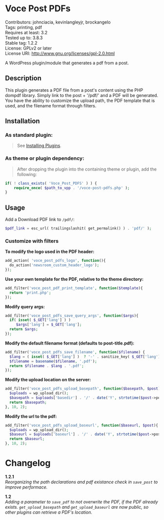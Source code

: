 Voce Post PDFs
==============

Contributors: johnciacia, kevinlangleyjr, brockangelo  
Tags: printing, pdf  
Requires at least: 3.2  
Tested up to: 3.8.3  
Stable tag: 1.2.2  
License: GPLv2 or later  
License URI: http://www.gnu.org/licenses/gpl-2.0.html  

A WordPress plugin/module that generates a pdf from a post.

## Description
This plugin generates a PDF file from a post's content using the PHP dompdf library. Simply link to the post + '/pdf/' and a PDF will be generated. You have the ability to customize the upload path, the PDF template that is used, and the filename format through filters.

## Installation

### As standard plugin:
> See [Installing Plugins](http://codex.wordpress.org/Managing_Plugins#Installing_Plugins).

### As theme or plugin dependency:
> After dropping the plugin into the containing theme or plugin, add the following:
```php
if( ! class_exists( 'Voce_Post_PDFS' ) ) {
	require_once( $path_to_vpp . '/voce-post-pdfs.php' );
}
```

## Usage

Add a Download PDF link to `/pdf/`:
```php
$pdf_link = esc_url( trailingslashit( get_permalink() ) . 'pdf/' );
``` 

### Customize with filters

**To modify the logo used in the PDF header:**
```php
add_action( 'voce_post_pdfs_logo', function(){ 
  do_action('newsroom_custom_header_logo');
});
```
**Use your own template for the PDF, relative to the theme directory:**
```php
add_filter('voce_post_pdf_print_template', function($template){
  return 'print.php';
});
```

**Modify query args:**
```php
add_filter('voce_post_pdfs_save_query_args', function($args){
  if( isset( $_GET['lang'] ) )
     $args['lang'] = $_GET['lang'];
  return $args;
});
```

**Modify the default filename format (defaults to post-title.pdf):**
```php
add_filter('voce_post_pdfs_save_filename', function($filename) {
  $lang = ( isset( $_GET['lang'] )  ? '-' . sanitize_key( $_GET['lang'] ) : '');
  $filename = basename($filename, '.pdf');
  return $filename . $lang . '.pdf';
});
```

**Modify the upload location on the server:**
```php
add_filter('voce_post_pdfs_upload_basepath', function($basepath, $post){
  $uploads = wp_upload_dir();
  $basepath = $uploads['basedir'] . '/' . date('Y', strtotime($post->post_date) ) . '/' . date('m', strtotime($post->post_date) ) . '/pdf/';                
  return $basepath;
}, 10, 2);
```

**Modify the url to the pdf:**
```php
add_filter('voce_post_pdfs_upload_baseurl', function($baseurl, $post){
  $uploads = wp_upload_dir();
  $baseurl = $uploads['baseurl'] . '/' . date('Y', strtotime($post->post_date) ) . '/' . date('m', strtotime($post->post_date) ) . '/pdf/';                
  return $baseurl;
}, 10, 2);
```

# Changelog

**1.2.1**  
*Reorganizing the path declarations and pdf existance check in `save_post` to improve performace.*

**1.2**  
*Adding a parameter to `save_pdf` to not overwrite the PDF, if the PDF already exists. `get_upload_basepath` and `get_upload_baseurl` are now public, so other plugins can retrieve a PDF's location.*
